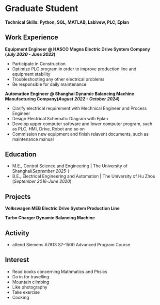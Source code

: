 

# Graduate Student

#### Technical Skills: Python, SQL, MATLAB, Labivew, PLC, Eplan



## Work Experience

**Equipment Engineer @ HASCO Magna Electric Drive System Company (_July 2020 - June 2022_)**
- Participate in Construction
- Optimize PLC program in order to improve production line and equipment stability
- Troubleshooting any other electrical problems
- Be responsible for daily maintenance 

**Automation Engineer @ Shanghai Dynamic Balancing Machine Manufacturing Company(_August 2022 - October 2024_)**
- Clarify electrical requirement with Mechnical Engineer and Process Engineer
- Design Electrical Schematic Diagram with Eplan
- Develop upper computer software and lower computer program, such as PLC, HMI, Drive, Robot and so on
- Commission new equipment and finish relavent documents, such as maintenance manual

## Education							

- M.E., Control Science and Engineering	| The University of Shanghai(_September 2025-_)	 			        		
- B.E., Electrical Engineering and Automation | The University of Hu Zhou (_September 2016-June 2020_)


## Projects

**Volkswagen MEB Electric Drive System Production Line** 

**Turbo Charger Dynamic Balancing Machine**

## Activity			

- attend Siemens A7813 S7-1500 Advanced Program Course 			        		


 ## Interest				
 
- Read books concerning  Mathmatics and Phsics
- Go in for travelling
- Mountain climbing
- Like photography
- Take exercise
- Cooking	 

